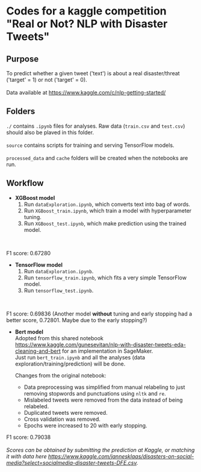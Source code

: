 # Codes for a kaggle competition "Real or Not? NLP with Disaster Tweets"

## Purpose
To predict whether a given tweet ('text') is about a real disaster/threat ('target' = 1) or not ('target' = 0).<br><br>
Data available at https://www.kaggle.com/c/nlp-getting-started/

## Folders
`./` contains `.ipynb` files for analyses. Raw data (`train.csv` and `test.csv`) should also be plaved in this folder. <br>
<br>
`source` contains scripts for training and serving TensorFlow models.<br>
<br>
`processed_data` and `cache` folders will be created when the notebooks are run.

## Workflow
* **XGBoost model**<br>
    1. Run `dataExploration.ipynb`, which converts text into bag of words.
    2. Run `XGBoost_train.ipynb`, which train a model with hyperparameter tuning.
    3. Run `XGBoost_test.ipynb`, which make prediction using the trained model.<br>
<br>

F1 score: 0.67280

* **TensorFlow model**<br>
    1. Run `dataExploration.ipynb`.
    2. Run `tensorflow_train.ipynb`, which fits a very simple TensorFlow model.
    3. Run `tensorflow_test.ipynb`.<br>
<br>

F1 score: 0.69836 (Another model **without** tuning and early stopping had a better score, 0.72801. Maybe due to the early stopping?)

* **Bert model**<br>
    Adopted from this shared notebook https://www.kaggle.com/gunesevitan/nlp-with-disaster-tweets-eda-cleaning-and-bert for an implementation in SageMaker. <br>
    Just run `bert_train.ipynb` and all the analyses (data exploration/training/prediction) will be done.<br>

    Changes from the original notebook:<br>
    * Data preprocessing was simplified from manual relabeling to just removing stopwords and punctuations using `nltk` and `re`.
    * Mislabeled tweets were removed from the data instead of being relabeled.
    * Duplicated tweets were removed.
    * Cross validation was removed.
    * Epochs were increased to 20 with early stopping.<br>

F1 score: 0.79038<br>
<br>
*Scores can be obtained by submitting the prediction at Kaggle, or matching it with data here https://www.kaggle.com/jannesklaas/disasters-on-social-media?select=socialmedia-disaster-tweets-DFE.csv.*
